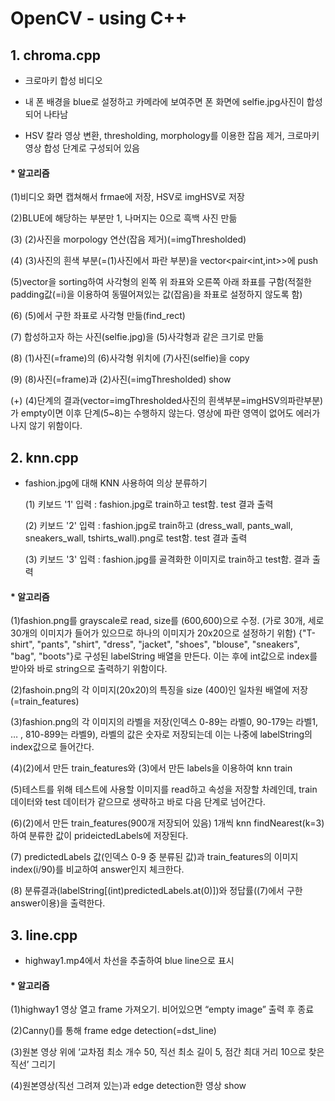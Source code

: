 # OpenCV - using C++


## 1. chroma.cpp

- 크로마키 합성 비디오 

- 내 폰 배경을 blue로 설정하고 카메라에 보여주면 폰 화면에 selfie.jpg사진이 합성되어 나타남

- HSV 칼라 영상 변환, thresholding,  morphology를 이용한 잡음 제거, 크로마키 영상 합성 단계로 구성되어 있음

#### * 알고리즘

(1)비디오 화면 캡쳐해서 frmae에 저장, HSV로 imgHSV로 저장

(2)BLUE에 해당하는 부분만 1, 나머지는 0으로 흑백 사진 만듦

(3) (2)사진을 morpology 연산(잡음 제거)(=imgThresholded)

(4) (3)사진의 흰색 부분(=(1)사진에서 파란 부분)을 vector<pair<int,int>>에 push

(5)vector을 sorting하여 사각형의 왼쪽 위 좌표와 오른쪽 아래 좌표를 구함(적절한 padding값(=i)을 이용하여 동떨어져있는 값(잡음)을 좌표로 설정하지 않도록 함)

(6) (5)에서 구한 좌표로 사각형 만듦(find_rect)

(7) 합성하고자 하는 사진(selfie.jpg)을 (5)사각형과 같은 크기로 만듦 

(8) (1)사진(=frame)의 (6)사각형 위치에 (7)사진(selfie)을 copy

(9) (8)사진(=frame)과 (2)사진(=imgThresholded) show

(+) (4)단계의 결과(vector=imgThresholded사진의 흰색부분=imgHSV의파란부분)가 empty이면 이후 단계(5~8)는 수행하지 않는다. 영상에 파란 영역이 없어도 에러가 나지 않기 위함이다.


## 2. knn.cpp
- fashion.jpg에 대해 KNN 사용하여 의상 분류하기

  (1) 키보드 '1' 입력
  : fashion.jpg로 train하고 test함. test 결과 출력
  
  (2) 키보드 '2' 입력
  : fashion.jpg로 train하고 (dress_wall, pants_wall, sneakers_wall, tshirts_wall).png로 test함. test 결과 출력
  
  (3) 키보드 '3' 입력
  : fashion.jpg를 골격화한 이미지로 train하고 test함. 결과 출력

#### * 알고리즘

(1)fashion.png를 grayscale로 read, size를 (600,600)으로 수정. (가로 30개, 세로 30개의 이미지가 들어가 있으므로 하나의 이미지가 20x20으로 설정하기 위함)
{"T-shirt", "pants", "shirt", "dress", "jacket", "shoes", "blouse", "sneakers", "bag", "boots"}로 구성된 labelString 배열을 만든다. 이는 후에 int값으로 index를 받아와 바로 string으로 출력하기 위함이다.

(2)fashoin.png의 각 이미지(20x20)의 특징을 size (400)인 일차원 배열에 저장(=train_features)

(3)fashion.png의 각 이미지의 라벨을 저장(인덱스 0-89는 라벨0, 90-179는 라벨1, … , 810-899는 라벨9), 라벨의 값은 숫자로 저장되는데 이는 나중에 labelString의 index값으로 들어간다.

(4)(2)에서 만든 train_features와 (3)에서 만든 labels을 이용하여 knn train

(5)테스트를 위해 테스트에 사용할 이미지를 read하고 속성을 저장할 차례인데, train 데이터와 test 데이터가 같으므로 생략하고 바로 다음 단계로 넘어간다.

(6)(2)에서 만든 train_features(900개 저장되어 있음) 1개씩 knn findNearest(k=3)하여 분류한 값이 prideictedLabels에 저장된다.

(7) predictedLabels 값(인덱스 0-9 중 분류된 값)과 train_features의 이미지 index(i/90)를 비교하여 answer인지 체크한다.

(8) 분류결과(labelString[(int)predictedLabels.at<float>(0)])와 정답률((7)에서 구한 answer이용)을 출력한다.

 
## 3. line.cpp
- highway1.mp4에서 차선을 추출하여 blue line으로 표시

#### * 알고리즘

(1)highway1 영상 열고 frame 가져오기. 비어있으면 “empty image” 출력 후 종료

(2)Canny()를 통해 frame edge detection(=dst_line)

(3)원본 영상 위에 ‘교차점 최소 개수 50, 직선 최소 길이 5, 점간 최대 거리 10으로 찾은 직선’  그리기

(4)원본영상(직선 그려져 있는)과 edge detection한 영상 show
